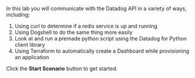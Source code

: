 In this lab you will communicate with the Datadog API in a variety of ways, including:
1. Using curl to determine if a redis service is up and running
1. Using Dogshell to do the same thing more easily
1. Look at and run a premade python script using the Datadog for Python client library
1. Using Terraform to automatically create a Dashboard while provisioning an application

Click the **Start Scenario** button to get started.
